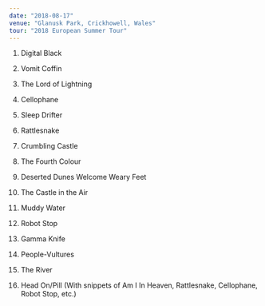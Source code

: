 ```yaml
---
date: "2018-08-17"
venue: "Glanusk Park, Crickhowell, Wales"
tour: "2018 European Summer Tour"
---
```



 1. Digital Black

 2. Vomit Coffin

 3. The Lord of Lightning

 4. Cellophane

 5. Sleep Drifter

 6. Rattlesnake

 7. Crumbling Castle

 8. The Fourth Colour

 9. Deserted Dunes Welcome Weary Feet

10. The Castle in the Air

11. Muddy Water

12. Robot Stop

13. Gamma Knife

14. People-Vultures

15. The River

16. Head On/Pill
    (With snippets of Am I In Heaven, Rattlesnake, Cellophane, Robot
    Stop, etc.)


